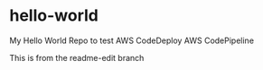 # hello-world
My Hello World Repo to test AWS CodeDeploy AWS CodePipeline

This is from the readme-edit branch
